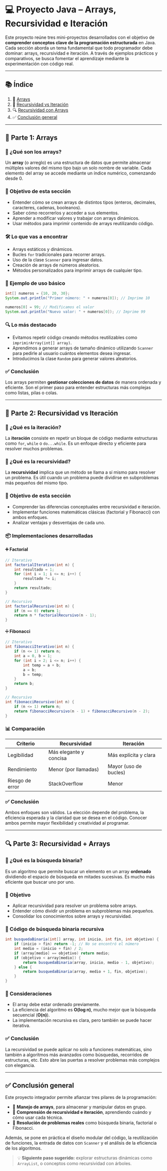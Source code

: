 # 💻 Proyecto Java – Arrays, Recursividad e Iteración

Este proyecto reúne tres mini-proyectos desarrollados con el objetivo de **comprender conceptos clave de la programación estructurada** en Java. Cada sección aborda un tema fundamental que todo programador debe dominar: arrays, recursividad e iteración. A través de ejemplos prácticos y comparativos, se busca fomentar el aprendizaje mediante la experimentación con código real.

---

## 📚 Índice

1. 🔢 [Arrays](#-parte-1-arrays)  
2. 🔄 [Recursividad vs Iteración](#-parte-2-recursividad-vs-iteración)  
3. 🔍 [Recursividad con Arrays](#-parte-3-recursividad--arrays)  
4. ✅ [Conclusión general](#-conclusión-general)  

---

## 🔢 Parte 1: Arrays

### 🧠 ¿Qué son los arrays?

Un **array** (o arreglo) es una estructura de datos que permite almacenar múltiples valores del mismo tipo bajo un solo nombre de variable. Cada elemento del array se accede mediante un índice numérico, comenzando desde 0.

### 🎯 Objetivo de esta sección

- Entender cómo se crean arrays de distintos tipos (enteros, decimales, caracteres, cadenas, booleanos).
- Saber cómo recorrerlos y acceder a sus elementos.
- Aprender a modificar valores y trabajar con arrays dinámicos.
- Usar métodos para imprimir contenido de arrays reutilizando código.

### 🛠️ Lo que vas a encontrar

- Arrays estáticos y dinámicos.
- Bucles `for` tradicionales para recorrer arrays.
- Uso de la clase `Scanner` para ingresar datos.
- Creación de arrays de números aleatorios.
- Métodos personalizados para imprimir arrays de cualquier tipo.

### 🧪 Ejemplo de uso básico

```java
int[] numeros = {10, 20, 30};
System.out.println("Primer número: " + numeros[0]); // Imprime 10

numeros[0] = 99; // Modificamos el valor
System.out.println("Nuevo valor: " + numeros[0]); // Imprime 99
```

### 🔍 Lo más destacado

- Evitamos repetir código creando métodos reutilizables como `imprimirArray(int[] array)`.
- Aprendimos a generar arrays de tamaño dinámico utilizando `Scanner` para pedirle al usuario cuántos elementos desea ingresar.
- Introducimos la clase `Random` para generar valores aleatorios.

### ✅ Conclusión

Los arrays permiten **gestionar colecciones de datos** de manera ordenada y eficiente. Son el primer paso para entender estructuras más complejas como listas, pilas o colas.

---

## 🔄 Parte 2: Recursividad vs Iteración

### 🔁 ¿Qué es la iteración?

La **iteración** consiste en repetir un bloque de código mediante estructuras como `for`, `while` o `do...while`. Es un enfoque directo y eficiente para resolver muchos problemas.

### 🔂 ¿Qué es la recursividad?

La **recursividad** implica que un método se llama a sí mismo para resolver un problema. Es útil cuando un problema puede dividirse en subproblemas más pequeños del mismo tipo.

### 🎯 Objetivo de esta sección

- Comprender las diferencias conceptuales entre recursividad e iteración.
- Implementar funciones matemáticas clásicas (factorial y Fibonacci) con ambos enfoques.
- Analizar ventajas y desventajas de cada uno.

### 📦 Implementaciones desarrolladas

#### ➕ Factorial

```java
// Iterativo
int factorialIterativo(int n) {
    int resultado = 1;
    for (int i = 1; i <= n; i++) {
        resultado *= i;
    }
    return resultado;
}

// Recursivo
int factorialRecursivo(int n) {
    if (n == 0) return 1;
    return n * factorialRecursivo(n - 1);
}
```

#### ➗ Fibonacci

```java
// Iterativo
int fibonacciIterativo(int n) {
    if (n <= 1) return n;
    int a = 0, b = 1;
    for (int i = 2; i <= n; i++) {
        int temp = a + b;
        a = b;
        b = temp;
    }
    return b;
}

// Recursivo
int fibonacciRecursivo(int n) {
    if (n <= 1) return n;
    return fibonacciRecursivo(n - 1) + fibonacciRecursivo(n - 2);
}
```

### 📊 Comparación

| Criterio        | Recursividad            | Iteración               |
|-----------------|--------------------------|--------------------------|
| Legibilidad     | Más elegante y concisa   | Más explícita y clara    |
| Rendimiento     | Menor (por llamadas)     | Mayor (uso de bucles)    |
| Riesgo de error | StackOverflow            | Menor                    |

### ✅ Conclusión

Ambos enfoques son válidos. La elección depende del problema, la eficiencia esperada y la claridad que se desea en el código. Conocer ambos permite mayor flexibilidad y creatividad al programar.

---

## 🔍 Parte 3: Recursividad + Arrays

### 🧩 ¿Qué es la búsqueda binaria?

Es un algoritmo que permite buscar un elemento en un array **ordenado** dividiendo el espacio de búsqueda en mitades sucesivas. Es mucho más eficiente que buscar uno por uno.

### 🎯 Objetivo

- Aplicar recursividad para resolver un problema sobre arrays.
- Entender cómo dividir un problema en subproblemas más pequeños.
- Consolidar los conocimientos sobre arrays y recursividad.

### 🔎 Código de búsqueda binaria recursiva

```java
int busquedaBinaria(int[] array, int inicio, int fin, int objetivo) {
    if (inicio > fin) return -1; // No se encontró el número
    int medio = (inicio + fin) / 2;
    if (array[medio] == objetivo) return medio;
    if (objetivo < array[medio]) {
        return busquedaBinaria(array, inicio, medio - 1, objetivo);
    } else {
        return busquedaBinaria(array, medio + 1, fin, objetivo);
    }
}
```

### 📌 Consideraciones

- El array debe estar ordenado previamente.
- La eficiencia del algoritmo es **O(log n)**, mucho mejor que la búsqueda secuencial (**O(n)**).
- La implementación recursiva es clara, pero también se puede hacer iterativa.

### ✅ Conclusión

La recursividad se puede aplicar no solo a funciones matemáticas, sino también a algoritmos más avanzados como búsquedas, recorridos de estructuras, etc. Esto abre las puertas a resolver problemas más complejos con elegancia.

---

## ✅ Conclusión general

Este proyecto integrador permite afianzar tres pilares de la programación:

- 🔢 **Manejo de arrays**, para almacenar y manipular datos en grupo.
- 🔄 **Comprensión de recursividad e iteración**, aprendiendo cuándo y cómo usar cada técnica.
- 🧠 **Resolución de problemas reales** como búsqueda binaria, factorial o Fibonacci.

Además, se pone en práctica el diseño modular del código, la reutilización de funciones, la entrada de datos con `Scanner` y el análisis de la eficiencia de los algoritmos.

> 💡 **Siguiente paso sugerido:** explorar estructuras dinámicas como `ArrayList`, o conceptos como recursividad con árboles.